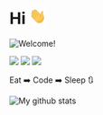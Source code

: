 
# Hi <img src="https://raw.githubusercontent.com/ABSphreak/ABSphreak/master/gifs/Hi.gif" width="30px">


<img src="https://i.pinimg.com/originals/c1/16/12/c11612b4a8bc754d82e4025aab7dc11d.gif" alt="Welcome!" width="300"/>

<a href="https://www.linkedin.com/in/muhammadtalib/"><img src="https://img.shields.io/badge/linkedin-%230077B5.svg?&style=for-the-badge&logo=linkedin&logoColor=white" height=25></a>  <a href="https://stackoverflow.com/users/10838401/muhammad-talib-waseem"><img src="https://img.shields.io/badge/stackoverflow-%23f48024.svg?&style=for-the-badge&logo=stackoverflow&logoColor=white" height=25></a>   <a href="mailto:talibwaseem135@gmail.com"><img src="https://img.shields.io/badge/email-%23000.svg?&style=for-the-badge&logo=website&logoColor=white" height=25></a>

Eat :arrow_right: Code :arrow_right: Sleep :arrows_clockwise:


![My github stats](https://github-readme-stats.vercel.app/api?username=MuhammadTalib)
